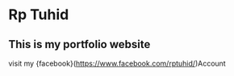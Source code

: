 # Rp Tuhid
## This is my portfolio website
visit my {facebook}(https://www.facebook.com/rptuhid/)Account
